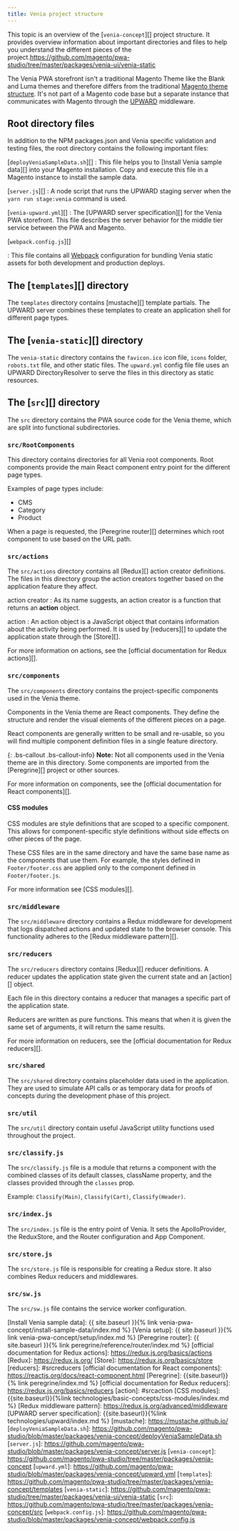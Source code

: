 ```yaml
---
title: Venia project structure
---
```


This topic is an overview of the [`venia-concept`][] project structure.
It provides overview information about important directories and files to help you understand the different pieces of the project.https://github.com/magento/pwa-studio/tree/master/packages/venia-ui/venia-static

The Venia PWA storefront isn't a traditional Magento Theme like the Blank and Luma themes and therefore differs from the traditional [Magento theme structure][].
It's not part of a Magento code base but a separate instance that communicates with Magento through the [UPWARD][] middleware.

## Root directory files

In addition to the NPM packages.json and Venia specific validation and testing files, the root directory contains the following important files:

[`deployVeniaSampleData.sh`][]
: This file helps you to [Install Venia sample data][] into your Magento installation.
  Copy and execute this file in a Magento instance to install the sample data.

[`server.js`][]
: A node script that runs the UPWARD staging server when the `yarn run stage:venia` command is used.

[`venia-upward.yml`][]
: The [UPWARD server specification][] for the Venia PWA storefront.
  This file describes the server behavior for the middle tier service between the PWA and Magento.

[`webpack.config.js`][]

: This file contains all [Webpack][] configuration for bundling Venia static assets for both development and production deploys.

## The [`templates`][] directory

The `templates` directory contains [mustache][] template partials.
The UPWARD server combines these templates to create an application shell for different page types.

## The [`venia-static`][] directory

The `venia-static` directory contains the `favicon.ico` icon file, `icons` folder, `robots.txt` file, and other static files. The `upward.yml` config file file uses an UPWARD DirectoryResolver to serve the files in this directory as static resources.

## The [`src`][] directory

The `src` directory contains the PWA source code for the Venia theme, which are split into functional subdirectories.

### `src/RootComponents`

This directory contains directories for all Venia root components.
Root components provide the main React component entry point for the different page types.

Examples of page types include:

* CMS
* Category
* Product

When a page is requested, the [Peregrine router][] determines which root component to use based on the URL path.

### `src/actions`

The `src/actions` directory contains all [Redux][] action creator definitions.
The files in this directory group the action creators together based on the application feature they affect.

action creator
: As its name suggests, an action creator is a function that returns an **action** object.

action
: An action object is a JavaScript object that contains information about the activity being performed.
  It is used by [reducers][] to update the application state through the [Store][].

For more information on actions, see the [official documentation for Redux actions][].

### `src/components`

The `src/components` directory contains the project-specific components used in the Venia theme.

Components in the Venia theme are React components.
They define the structure and render the visual elements of the different pieces on a page.

React components are generally written to be small and re-usable, so
you will find multiple component definition files in a single feature directory.

{: .bs-callout .bs-callout-info}
**Note:**
Not all components used in the Venia theme are in this directory.
Some components are imported from the [Peregrine][] project or other sources.

For more information on components, see the [official documentation for React components][].

#### CSS modules

CSS modules are style definitions that are scoped to a specific component.
This allows for component-specific style definitions without side effects on other pieces of the page.

These CSS files are in the same directory and have the same base name as the components that use them.
For example, the styles defined in `Footer/footer.css` are applied only to the component defined in `Footer/footer.js`.

For more information see [CSS modules][].

### `src/middleware`

The `src/middleware` directory contains a Redux middleware for development that logs dispatched actions and updated state to the browser console.
This functionality adheres to the [Redux middleware pattern][].

### `src/reducers`

The `src/reducers` directory contains [Redux][] reducer definitions.
A reducer updates the application state given the current state and an [action][] object.

Each file in this directory contains a reducer that manages a specific part of the application state.

Reducers are written as pure functions.
This means that when it is given the same set of arguments, it will return the same results.

For more information on reducers, see the [official documentation for Redux reducers][].

### `src/shared`

The `src/shared` directory contains placeholder data used in the application.
They are used to simulate API calls or as temporary data for proofs of concepts during the development phase of this project.

### `src/util`

The `src/util` directory contain useful JavaScript utility functions used throughout the project.

### `src/classify.js`

The `src/classify.js` file is a module that returns a component with the combined classes of its default classes, className property, and the classes provided through the `classes` prop.

Example: `Classify(Main)`, `Classify(Cart)`, `Classify(Header)`.

### `src/index.js`

The `src/index.js` file is the entry point of Venia.
It sets the ApolloProvider, the ReduxStore, and the Router configuration and App Component.

### `src/store.js`

The `src/store.js` file is responsible for creating a Redux store.
It also combines Redux reducers and middlewares.

### `src/sw.js`

The `src/sw.js` file contains the service worker configuration.


[Magento theme structure]: https://devdocs.magento.com/guides/v2.3/frontend-dev-guide/themes/theme-structure.html
[UPWARD]: https://github.com/magento/pwa-studio/tree/master/packages/upward-spec
[Webpack]: https://webpack.js.org/
[Install Venia sample data]: {{ site.baseurl }}{% link venia-pwa-concept/install-sample-data/index.md %}
[Venia setup]: {{ site.baseurl }}{% link venia-pwa-concept/setup/index.md %}
[Peregrine router]: {{ site.baseurl }}{% link peregrine/reference/router/index.md %}
[official documentation for Redux actions]: https://redux.js.org/basics/actions
[Redux]: https://redux.js.org/
[Store]: https://redux.js.org/basics/store
[reducers]: #srcreducers
[official documentation for React components]: https://reactjs.org/docs/react-component.html
[Peregrine]: {{site.baseurl}}{% link peregrine/index.md %}
[official documentation for Redux reducers]: https://redux.js.org/basics/reducers
[action]: #srcaction
[CSS modules]: {{site.baseurl}}{%link technologies/basic-concepts/css-modules/index.md %}
[Redux middleware pattern]: https://redux.js.org/advanced/middleware
[UPWARD server specification]: {{site.baseurl}}{%link technologies/upward/index.md %}
[mustache]: https://mustache.github.io/
[`deployVeniaSampleData.sh`]: https://github.com/magento/pwa-studio/blob/master/packages/venia-concept/deployVeniaSampleData.sh
[`server.js`]: https://github.com/magento/pwa-studio/blob/master/packages/venia-concept/server.js
[`venia-concept`]: https://github.com/magento/pwa-studio/tree/master/packages/venia-concept
[`upward.yml`]: https://github.com/magento/pwa-studio/blob/master/packages/venia-concept/upward.yml
[`templates`]: https://github.com/magento/pwa-studio/tree/master/packages/venia-concept/templates
[`venia-static`]: https://github.com/magento/pwa-studio/tree/master/packages/venia-ui/venia-static
[`src`]: https://github.com/magento/pwa-studio/tree/master/packages/venia-concept/src
[`webpack.config.js`]: https://github.com/magento/pwa-studio/blob/master/packages/venia-concept/webpack.config.js
